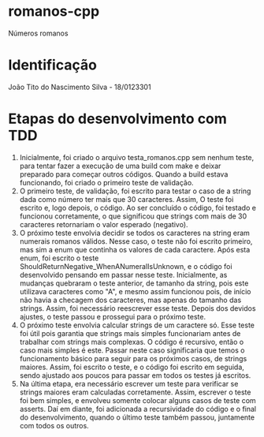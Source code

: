 # romanos-cpp
Números romanos

# Identificação
João Tito do Nascimento Silva - 18/0123301

# Etapas do desenvolvimento com TDD
1. Inicialmente, foi criado o arquivo testa_romanos.cpp sem nenhum teste, para tentar fazer a execução de uma build com make
e deixar preparado para começar outros códigos. Quando a build estava funcionando, foi criado o primeiro teste de validação.
2. O primeiro teste, de validação, foi escrito para testar o caso de a string dada como número ter mais que 30 caracteres. Assim,
O teste foi escrito e, logo depois, o código. Ao ser concluído o código, foi testado e funcionou corretamente, o que significou
que strings com mais de 30 caracteres retornariam o valor esperado (negativo).
3. O próximo teste envolvia decidir se todos os caracteres na string eram numerais romanos válidos. 
Nesse caso, o teste não foi escrito primeiro, mas sim a enum que continha os valores de cada caractere. 
Após esta enum, foi escrito o teste ShouldReturnNegative_WhenANumeralIsUnknown, e o código foi desenvolvido 
pensando em passar nesse teste. Inicialmente, as mudanças quebraram o teste anterior, de tamanho da string, pois este utilizava caracteres como "A", e mesmo assim funcionou pois, de início não havia a checagem dos caracteres, mas apenas do tamanho das strings.
Assim, foi necessário reescrever esse teste. Depois dos devidos ajustes, o teste passou e prossegui para o próximo teste.
4. O próximo teste envolvia calcular strings de um caractere só. Esse teste foi útil pois garantia que strings mais 
simples funcionariam antes de trabalhar com strings mais complexas. O código é recursivo, então o caso mais simples é este. 
Passar neste caso significaria que temos o funcionamento básico para seguir para os próximos casos, de strings maiores. Assim, 
foi escrito o teste, e o código foi escrito em seguida, sendo ajustado aos poucos para passar em todos os testes já escritos.
5. Na última etapa, era necessário escrever um teste para verificar se strings maiores eram calculadas corretamente. Assim, escrever o teste
foi bem simples, e envolveu somente colocar alguns casos de teste com asserts. Daí em diante, foi adicionada a recursividade do código
e o final do desenvolvimento, quando o último teste também passou, juntamente com todos os outros.